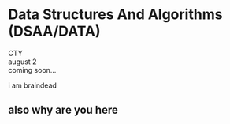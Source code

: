 # Data Structures And Algorithms (DSAA/DATA) 
CTY <br> 
august 2 <br>
coming soon... <br>

i am braindead

## also why are you here

<!-- 
End of session notes:

Logout of: 
- github 
- google ( and aiw272)
- google classroom
- youtube (should automatically logout when google is logged out i think)


"projects"
- connect 4
- binary search probably
- selection sort
- insertion sort
- merge sort
- quick sort
- final project: tetris
-->
